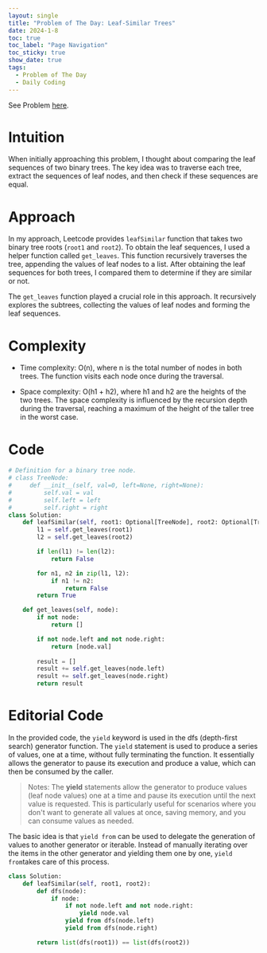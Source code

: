 ```yaml
---
layout: single
title: "Problem of The Day: Leaf-Similar Trees"
date: 2024-1-8
toc: true
toc_label: "Page Navigation"
toc_sticky: true
show_date: true
tags:
  - Problem of The Day
  - Daily Coding
---
```

See Problem [here](https://leetcode.com/problems/leaf-similar-trees/description/?envType=daily-question&envId=2024-01-09).

# Intuition
When initially approaching this problem, I thought about comparing the leaf sequences of two binary trees. The key idea was to traverse each tree, extract the sequences of leaf nodes, and then check if these sequences are equal.

# Approach
In my approach, Leetcode provides `leafSimilar` function that takes two binary tree roots (`root1` and `root2`). To obtain the leaf sequences, I used a helper function called `get_leaves`. This function recursively traverses the tree, appending the values of leaf nodes to a list. After obtaining the leaf sequences for both trees, I compared them to determine if they are similar or not.

The `get_leaves` function played a crucial role in this approach. It recursively explores the subtrees, collecting the values of leaf nodes and forming the leaf sequences.

# Complexity
- Time complexity:
O(n), where n is the total number of nodes in both trees. The function visits each node once during the traversal.

- Space complexity:
O(h1 + h2), where h1 and h2 are the heights of the two trees. The space complexity is influenced by the recursion depth during the traversal, reaching a maximum of the height of the taller tree in the worst case.

# Code
```python
# Definition for a binary tree node.
# class TreeNode:
#     def __init__(self, val=0, left=None, right=None):
#         self.val = val
#         self.left = left
#         self.right = right
class Solution:
    def leafSimilar(self, root1: Optional[TreeNode], root2: Optional[TreeNode]) -> bool:
        l1 = self.get_leaves(root1)
        l2 = self.get_leaves(root2)

        if len(l1) != len(l2):
            return False

        for n1, n2 in zip(l1, l2):
            if n1 != n2:
                return False
        return True

    def get_leaves(self, node):
        if not node:
            return []

        if not node.left and not node.right:
            return [node.val]
        
        result = []
        result += self.get_leaves(node.left)
        result += self.get_leaves(node.right)
        return result

```

# Editorial Code
In the provided code, the `yield` keyword is used in the dfs (depth-first search) generator function. The `yield` statement is used to produce a series of values, one at a time, without fully terminating the function. It essentially allows the generator to pause its execution and produce a value, which can then be consumed by the caller.

>Notes: The **yield** statements allow the generator to produce values (leaf node values) one at a time and pause its execution until the next value is requested. This is particularly useful for scenarios where you don't want to generate all values at once, saving memory, and you can consume values as needed.

The basic idea is that `yield from` can be used to delegate the generation of values to another generator or iterable. Instead of manually iterating over the items in the other generator and yielding them one by one, `yield from`takes care of this process.

```python
class Solution:
    def leafSimilar(self, root1, root2):
        def dfs(node):
            if node:
                if not node.left and not node.right:
                    yield node.val
                yield from dfs(node.left)
                yield from dfs(node.right)

        return list(dfs(root1)) == list(dfs(root2))
```